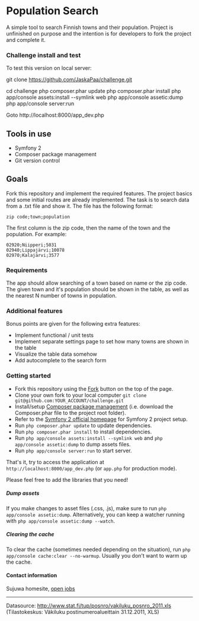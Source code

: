 Population Search
=================
A simple tool to search Finnish towns and their population. Project is unfinished on purpose and the intention is for developers to fork the project and complete it.

### Challenge install and test

To test this version on local server:

git clone https://github.com/JaskaPaa/challenge.git

cd challenge
php composer.phar update
php composer.phar install
php app/console assets:install --symlink web
php app/console assetic:dump
php app/console server:run

Goto http://localhost:8000/app_dev.php



Tools in use
------------
* Symfony 2
* Composer package management
* Git version control

Goals
-----
Fork this repository and implement the required features. The project basics and some initial routes are already implemented. The task is to search data from a .txt file and show it. The file has the following format:

    zip code;town;population

The first column is the zip code, then the name of the town and the population. For example:

    02920;Niipperi;5031
    02940;Lippajärvi;10078
    02970;Kalajärvi;3577

### Requirements

The app should allow searching of a town based on name or the zip code. The given town and it's population should be shown in the table, as well as the nearest N number of towns in population.

### Additional features

Bonus points are given for the following extra features:

* Implement functional / unit tests
* Implement separate settings page to set how many towns are shown in the table
* Visualize the table data somehow
* Add autocomplete to the search form

### Getting started
* Fork this repository using the [Fork](https://github.com/Sujuwa/challenge/fork) button on the top of the page.
* Clone your own fork to your local computer `git clone git@github.com:YOUR_ACCOUNT/challenge.git`
* Install/setup [Composer package management](http://getcomposer.org) (i.e. download the Composer.phar file to the project root folder).
* Refer to the [Symfony 2 official homepage](http://symfony.com/doc/current/book/installation.html) for Symfony 2 project setup.
* Run `php composer.phar update` to update dependencies.
* Run `php composer.phar install` to install dependencies.
* Run `php app/console assets:install --symlink web` and `php app/console assetic:dump` to dump assets files.
* Run `php app/console server:run` to start server.

That's it, try to access the application at `http://localhost:8000/app_dev.php` (or `app.php` for production mode).

Please feel free to add the libraries that you need!

##### Dump assets
If you make changes to asset files (.css, .js), make sure to run `php app/console assetic:dump`. Alternatively, you can keep a watcher running with `php app/console assetic:dump --watch`.

##### Clearing the cache
To clear the cache (sometimes needed depending on the situation), run `php app/console cache:clear --no-warmup`. Usually you don't want to warm up the cache.

#### Contact information
Sujuwa homesite, [open jobs](http://www.sujuwa.fi/rekry/)

---

Datasource: http://www.stat.fi/tup/posnro/vakiluku_posnro_2011.xls (Tilastokeskus: Väkiluku postinumeroalueittain 31.12.2011, XLS)

